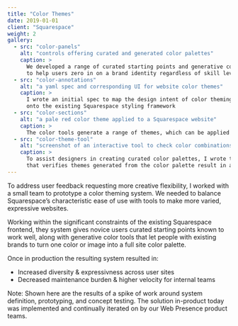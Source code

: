 ```yaml
---
title: "Color Themes"
date: 2019-01-01
client: "Squarespace"
weight: 2
gallery:
  - src: "color-panels"
    alt: "controls offering curated and generated color palettes"
    caption: >
      We developed a range of curated starting points and generative color tools 
      to help users zero in on a brand identity regardless of skill level
  - src: "color-annotations"
    alt: "a yaml spec and corresponding UI for website color themes"
    caption: >
      I wrote an initial spec to map the design intent of color theming
      onto the existing Squarespace styling framework
  - src: "color-sections"
    alt: "a pale red color theme applied to a Squarespace website"
    caption: >
      The color tools generate a range of themes, which can be applied to individual page sections
  - src: "color-theme-tool"
    alt: "screenshot of an interactive tool to check color combinations for accessiblity"
    caption: >
      To assist designers in creating curated color palettes, I wrote this theme checking tool
      that verifies themes generated from the color palette result in accessible color combinations
---
```


To address user feedback requesting more creative flexibility, I worked with a small team to prototype a color theming system. We needed to balance Squarespace’s characteristic ease of use with tools to make more varied, expressive websites.

Working within the significant constraints of the existing Squarespace frontend, they system gives novice users curated starting points known to work well, along with generative color tools that let people with existing brands to turn one color or image into a full site color palette.

Once in production the resulting system resulted in:
- Increased diversity & expressivness across user sites
- Decreased maintenance burden & higher velocity for internal teams

<p class="text-loContrast">
Note: Shown here are the results of a spike of work around system definition, prototyping, and concept testing. The solution in-product today was implemented and continually iterated on by our Web Presence product teams.
</p>
